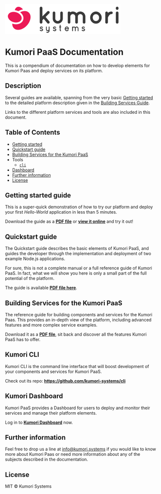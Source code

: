 [![Kumori Logo](assets/_kumori_logo_with_name_mini.png?raw=true)](https://kumori.systems)

# Kumori PaaS Documentation

This is a compendium of documentation on how to develop elements for Kumori Paas
and deploy services on its platform.

## Description

Several guides are available, spanning from the very basic [Getting started](#getting-started-guide)
to the detailed platform description given in the [Building Services Guide](#building-services-for-the-kumori-paas).

Links to the different platform services and tools are also included in this
document.


## Table of Contents

* [Getting started](#getting-started-guide)
* [Quickstart guide](#quickstart-guide)
* [Building Services for the Kumori PaaS](#building-services-for-the-kumori-paas)
* Tools
  * [`cli`](#kumori-cli)
* [Dashboard](#kumori-dashboard)
* [Further information](#further-information)
* [License](#license)


## Getting started guide

This is a super-quick demonstration of how to try our platform and deploy your
first *Hello-World* application in less than 5 minutes.

Download the guide as a [**PDF file**](01-getting-started/manual.pdf) or
[**view it online**](01-getting-started/manual.adoc) and try it out!


## Quickstart guide

The Quickstart guide describes the basic elements of Kumori PaaS, and guides the
developer through the implementation and deployment of two example Node.js
applications.

For sure, this is not a complete manual or a full reference guide of Kumori
PaaS. In fact, what we will show you here is only a small part of the full
potential of the platform.

The guide is available [**PDF file here**](02-quickstart-guide/manual.pdf).


## Building Services for the Kumori PaaS

The reference guide for building components and services for the Kumori Paas.
This provides an in-depth view of the platform, including advanced features and
more complex service examples.

Download it as a [**PDF file**](03-building-services/manual.pdf), sit back and
discover all the features Kumori PaaS has to offer.

## Kumori CLI

Kumori CLI is the command line interface that will boost development of your
components and services for Kumori PaaS.

Check out its repo: **https://github.com/kumori-systems/cli**


## Kumori Dashboard

Kumori PaaS provides a Dashboard for users to deploy and monitor their services
and manage their platform elements.

Log in to [**Kumori Dashboard**](https://dashboard.baco.kumori.cloud) now.

## Further information

Feel free to drop us a line at info@kumori.systems if you would like to know
more about Kumori Paas or need more information about any of the subjects
described in the documentation.


## License

MIT © Kumori Systems
